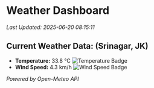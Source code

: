 
# Weather Dashboard

_Last Updated: 2025-06-20 08:15:11_

## Current Weather Data: (Srinagar, JK)
- **Temperature:** 33.8 °C ![Temperature Badge](https://img.shields.io/badge/Temperature-High%20Temp-orange)
- **Wind Speed:** 4.3 km/h ![Wind Speed Badge](https://img.shields.io/badge/Wind%20Speed-Light%20Wind-blue)

*Powered by Open-Meteo API*
